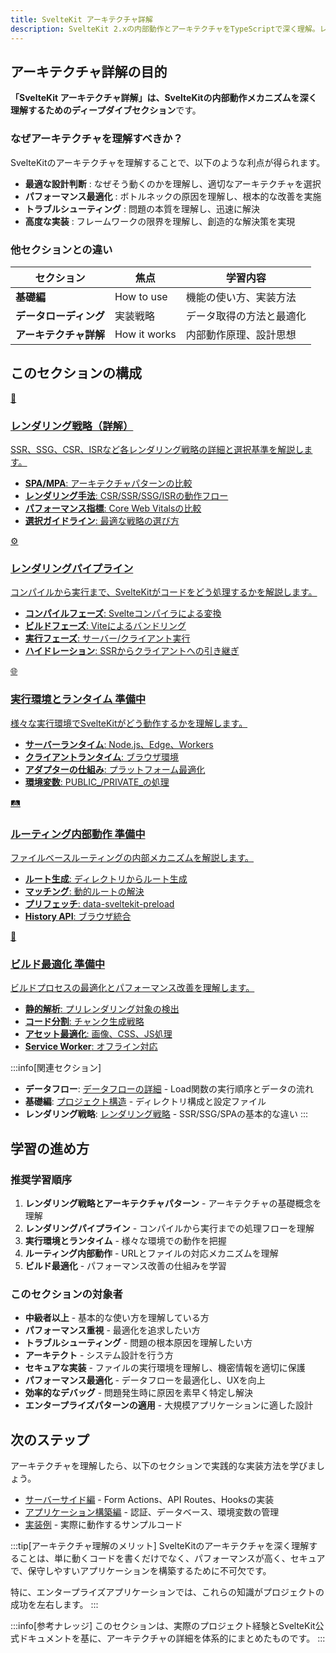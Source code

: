 ```yaml
---
title: SvelteKit アーキテクチャ詳解
description: SvelteKit 2.xの内部動作とアーキテクチャをTypeScriptで深く理解。レンダリングパイプライン、実行環境、ルーティング内部動作、ビルド最適化の完全解説
---
```


<script>
  import { base } from '$app/paths';
</script>

## アーキテクチャ詳解の目的

**「SvelteKit アーキテクチャ詳解」は、SvelteKitの内部動作メカニズムを深く理解するためのディープダイブセクション**です。

### なぜアーキテクチャを理解すべきか？

SvelteKitのアーキテクチャを理解することで、以下のような利点が得られます。

- **最適な設計判断** : なぜそう動くのかを理解し、適切なアーキテクチャを選択
- **パフォーマンス最適化** : ボトルネックの原因を理解し、根本的な改善を実施
- **トラブルシューティング** : 問題の本質を理解し、迅速に解決
- **高度な実装** : フレームワークの限界を理解し、創造的な解決策を実現

### 他セクションとの違い

| セクション | 焦点 | 学習内容 |
|----------|------|---------|
| **基礎編** | How to use | 機能の使い方、実装方法 |
| **データローディング** | 実装戦略 | データ取得の方法と最適化 |
| **アーキテクチャ詳解** | How it works | 内部動作原理、設計思想 |

## このセクションの構成

<div class="grid grid-cols-1 md:grid-cols-2 gap-6 my-8">
  <a href="{base}/sveltekit/architecture/rendering-strategies/" class="flex no-underline group h-full">
    <div class="p-6 border border-gray-2 dark:border-gray-7 rounded-lg shadow-md hover:shadow-lg hover:border-indigo-400 dark:hover:border-indigo-400 transition-all cursor-pointer flex flex-col w-full">
      <div class="text-3xl mb-2">🎯</div>
      <h3 class="font-bold text-lg mb-2 text-indigo-600 dark:text-indigo-400 group-hover:text-indigo-700 dark:group-hover:text-indigo-300 transition-colors">
        レンダリング戦略（詳解）
      </h3>
      <p class="text-sm mb-3 text-gray-7 dark:text-gray-3">SSR、SSG、CSR、ISRなど各レンダリング戦略の詳細と選択基準を解説します。</p>
      <ul class="text-sm text-gray-6 dark:text-gray-4 space-y-1 flex-grow">
        <li><strong>SPA/MPA</strong>: アーキテクチャパターンの比較</li>
        <li><strong>レンダリング手法</strong>: CSR/SSR/SSG/ISRの動作フロー</li>
        <li><strong>パフォーマンス指標</strong>: Core Web Vitalsの比較</li>
        <li><strong>選択ガイドライン</strong>: 最適な戦略の選び方</li>
      </ul>
    </div>
  </a>
  
  <a href="{base}/sveltekit/architecture/rendering-pipeline/" class="flex no-underline group h-full">
    <div class="p-6 border border-gray-2 dark:border-gray-7 rounded-lg shadow-md hover:shadow-lg hover:border-indigo-400 dark:hover:border-indigo-400 transition-all cursor-pointer flex flex-col w-full">
      <div class="text-3xl mb-2">⚙️</div>
      <h3 class="font-bold text-lg mb-2 text-indigo-600 dark:text-indigo-400 group-hover:text-indigo-700 dark:group-hover:text-indigo-300 transition-colors">
        レンダリングパイプライン
      </h3>
      <p class="text-sm mb-3 text-gray-7 dark:text-gray-3">コンパイルから実行まで、SvelteKitがコードをどう処理するかを解説します。</p>
      <ul class="text-sm text-gray-6 dark:text-gray-4 space-y-1 flex-grow">
        <li><strong>コンパイルフェーズ</strong>: Svelteコンパイラによる変換</li>
        <li><strong>ビルドフェーズ</strong>: Viteによるバンドリング</li>
        <li><strong>実行フェーズ</strong>: サーバー/クライアント実行</li>
        <li><strong>ハイドレーション</strong>: SSRからクライアントへの引き継ぎ</li>
      </ul>
    </div>
  </a>
  
  <a href="{base}/sveltekit/architecture/execution-environments/" class="flex no-underline group h-full">
    <div class="p-6 border border-gray-2 dark:border-gray-7 rounded-lg shadow-md hover:shadow-lg hover:border-indigo-400 dark:hover:border-indigo-400 transition-all cursor-pointer flex flex-col w-full">
      <div class="text-3xl mb-2">🌐</div>
      <h3 class="font-bold text-lg mb-2 text-indigo-600 dark:text-indigo-400 group-hover:text-indigo-700 dark:group-hover:text-indigo-300 transition-colors">
        実行環境とランタイム
        <span class="ml-2 text-xs bg-yellow-600 text-white px-2 py-1 rounded">準備中</span>
      </h3>
      <p class="text-sm mb-3 text-gray-7 dark:text-gray-3">様々な実行環境でSvelteKitがどう動作するかを理解します。</p>
      <ul class="text-sm text-gray-6 dark:text-gray-4 space-y-1 flex-grow">
        <li><strong>サーバーランタイム</strong>: Node.js、Edge、Workers</li>
        <li><strong>クライアントランタイム</strong>: ブラウザ環境</li>
        <li><strong>アダプターの仕組み</strong>: プラットフォーム最適化</li>
        <li><strong>環境変数</strong>: PUBLIC_/PRIVATE_の処理</li>
      </ul>
    </div>
  </a>
  
  <a href="{base}/sveltekit/architecture/routing-internals/" class="flex no-underline group h-full">
    <div class="p-6 border border-gray-2 dark:border-gray-7 rounded-lg shadow-md hover:shadow-lg hover:border-indigo-400 dark:hover:border-indigo-400 transition-all cursor-pointer flex flex-col w-full">
      <div class="text-3xl mb-2">🛤️</div>
      <h3 class="font-bold text-lg mb-2 text-indigo-600 dark:text-indigo-400 group-hover:text-indigo-700 dark:group-hover:text-indigo-300 transition-colors">
        ルーティング内部動作
        <span class="ml-2 text-xs bg-yellow-600 text-white px-2 py-1 rounded">準備中</span>
      </h3>
      <p class="text-sm mb-3 text-gray-7 dark:text-gray-3">ファイルベースルーティングの内部メカニズムを解説します。</p>
      <ul class="text-sm text-gray-6 dark:text-gray-4 space-y-1 flex-grow">
        <li><strong>ルート生成</strong>: ディレクトリからルート生成</li>
        <li><strong>マッチング</strong>: 動的ルートの解決</li>
        <li><strong>プリフェッチ</strong>: data-sveltekit-preload</li>
        <li><strong>History API</strong>: ブラウザ統合</li>
      </ul>
    </div>
  </a>
  
  <a href="{base}/sveltekit/architecture/build-optimization/" class="flex no-underline group h-full">
    <div class="p-6 border border-gray-2 dark:border-gray-7 rounded-lg shadow-md hover:shadow-lg hover:border-indigo-400 dark:hover:border-indigo-400 transition-all cursor-pointer flex flex-col w-full">
      <div class="text-3xl mb-2">🚀</div>
      <h3 class="font-bold text-lg mb-2 text-indigo-600 dark:text-indigo-400 group-hover:text-indigo-700 dark:group-hover:text-indigo-300 transition-colors">
        ビルド最適化
        <span class="ml-2 text-xs bg-yellow-600 text-white px-2 py-1 rounded">準備中</span>
      </h3>
      <p class="text-sm mb-3 text-gray-7 dark:text-gray-3">ビルドプロセスの最適化とパフォーマンス改善を理解します。</p>
      <ul class="text-sm text-gray-6 dark:text-gray-4 space-y-1 flex-grow">
        <li><strong>静的解析</strong>: プリレンダリング対象の検出</li>
        <li><strong>コード分割</strong>: チャンク生成戦略</li>
        <li><strong>アセット最適化</strong>: 画像、CSS、JS処理</li>
        <li><strong>Service Worker</strong>: オフライン対応</li>
      </ul>
    </div>
  </a>
</div>

:::info[関連セクション]
- **データフロー**: [データフローの詳細]({base}/sveltekit/data-loading/flow/) - Load関数の実行順序とデータの流れ
- **基礎編**: [プロジェクト構造]({base}/sveltekit/basics/project-structure/) - ディレクトリ構成と設定ファイル
- **レンダリング戦略**: [レンダリング戦略]({base}/sveltekit/basics/rendering-strategies/) - SSR/SSG/SPAの基本的な違い
:::

## 学習の進め方

### 推奨学習順序

1. **レンダリング戦略とアーキテクチャパターン** - アーキテクチャの基礎概念を理解
2. **レンダリングパイプライン** - コンパイルから実行までの処理フローを理解
3. **実行環境とランタイム** - 様々な環境での動作を把握
4. **ルーティング内部動作** - URLとファイルの対応メカニズムを理解
5. **ビルド最適化** - パフォーマンス改善の仕組みを学習

### このセクションの対象者

- **中級者以上** - 基本的な使い方を理解している方
- **パフォーマンス重視** - 最適化を追求したい方
- **トラブルシューティング** - 問題の根本原因を理解したい方
- **アーキテクト** - システム設計を行う方
- **セキュアな実装** - ファイルの実行環境を理解し、機密情報を適切に保護
- **パフォーマンス最適化** - データフローを最適化し、UXを向上
- **効率的なデバッグ** - 問題発生時に原因を素早く特定し解決
- **エンタープライズパターンの適用** - 大規模アプリケーションに適した設計

## 次のステップ

アーキテクチャを理解したら、以下のセクションで実践的な実装方法を学びましょう。

- [サーバーサイド編]({base}/sveltekit/server/) - Form Actions、API Routes、Hooksの実装
- [アプリケーション構築編]({base}/sveltekit/application/) - 認証、データベース、環境変数の管理
- [実装例]({base}/examples/) - 実際に動作するサンプルコード

:::tip[アーキテクチャ理解のメリット]
SvelteKitのアーキテクチャを深く理解することは、単に動くコードを書くだけでなく、パフォーマンスが高く、セキュアで、保守しやすいアプリケーションを構築するために不可欠です。

特に、エンタープライズアプリケーションでは、これらの知識がプロジェクトの成功を左右します。
:::

:::info[参考ナレッジ]
このセクションは、実際のプロジェクト経験とSvelteKit公式ドキュメントを基に、アーキテクチャの詳細を体系的にまとめたものです。
:::

